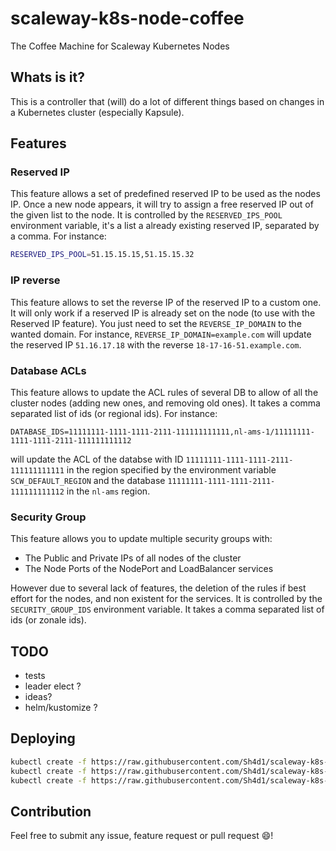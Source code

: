 # scaleway-k8s-node-coffee

The Coffee Machine for Scaleway Kubernetes Nodes

## Whats is it?

This is a controller that (will) do a lot of different things based on changes in a Kubernetes cluster (especially Kapsule).

## Features

### Reserved IP

This feature allows a set of predefined reserved IP to be used as the nodes IP. Once a new node appears, it will try to assign a free reserved IP out of the given list to the node.
It is controlled by the `RESERVED_IPS_POOL` environment variable, it's a list a already existing reserved IP, separated by a comma. For instance:
```bash
RESERVED_IPS_POOL=51.15.15.15,51.15.15.32
```

### IP reverse

This feature allows to set the reverse IP of the reserved IP to a custom one. It will only work if a reserved IP is already set on the node (to use with the Reserved IP feature).
You just need to set the `REVERSE_IP_DOMAIN` to the wanted domain. For instance, `REVERSE_IP_DOMAIN=example.com` will update the reserved IP `51.16.17.18` with the reverse `18-17-16-51.example.com`.

### Database ACLs

This feature allows to update the ACL rules of several DB to allow of all the cluster nodes (adding new ones, and removing old ones). It takes a comma separated list of ids (or regional ids). For instance:
```
DATABASE_IDS=11111111-1111-1111-2111-111111111111,nl-ams-1/11111111-1111-1111-2111-111111111112
```

will update the ACL of the databse with ID `11111111-1111-1111-2111-111111111111` in the region specified by the environment variable `SCW_DEFAULT_REGION` and the database `11111111-1111-1111-2111-111111111112` in the `nl-ams` region.

### Security Group

This feature allows you to update multiple security groups with:
- The Public and Private IPs of all nodes of the cluster
- The Node Ports of the NodePort and LoadBalancer services

However due to several lack of features, the deletion of the rules if best effort for the nodes, and non existent for the services.
It is controlled by the `SECURITY_GROUP_IDS` environment variable. It takes a comma separated list of ids (or zonale ids).

## TODO
- tests
- leader elect ?
- ideas?
- helm/kustomize ?

## Deploying

```bash
kubectl create -f https://raw.githubusercontent.com/Sh4d1/scaleway-k8s-node-coffee/main/deploy.yaml
kubectl create -f https://raw.githubusercontent.com/Sh4d1/scaleway-k8s-node-coffee/main/secret.yaml --edit --namespace scaleway-k8s-node-coffee
kubectl create -f https://raw.githubusercontent.com/Sh4d1/scaleway-k8s-node-coffee/main/configmap.yaml --edit --namespace scaleway-k8s-node-coffee
```

## Contribution

Feel free to submit any issue, feature request or pull request :smile:!

